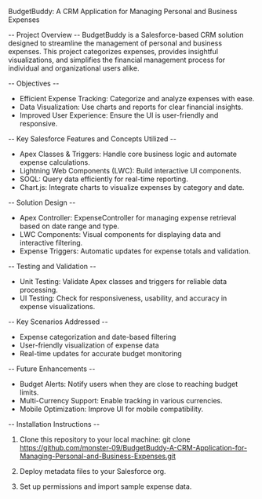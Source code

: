BudgetBuddy: A CRM Application for Managing Personal and Business Expenses

-- Project Overview --
BudgetBuddy is a Salesforce-based CRM solution designed to streamline the management of 
personal and business expenses. This project categorizes expenses, provides insightful 
visualizations, and simplifies the financial management process for individual and 
organizational users alike.

-- Objectives --
* Efficient Expense Tracking: Categorize and analyze expenses with ease.
* Data Visualization: Use charts and reports for clear financial insights.
* Improved User Experience: Ensure the UI is user-friendly and responsive.
  
-- Key Salesforce Features and Concepts Utilized -- 
* Apex Classes & Triggers: Handle core business logic and automate expense calculations.
* Lightning Web Components (LWC): Build interactive UI components.
* SOQL: Query data efficiently for real-time reporting.
* Chart.js: Integrate charts to visualize expenses by category and date.
  
-- Solution Design --
* Apex Controller: ExpenseController for managing expense retrieval based on date range and type.
* LWC Components: Visual components for displaying data and interactive filtering.
* Expense Triggers: Automatic updates for expense totals and validation.

-- Testing and Validation --
* Unit Testing: Validate Apex classes and triggers for reliable data processing.
* UI Testing: Check for responsiveness, usability, and accuracy in expense visualizations.

-- Key Scenarios Addressed --
* Expense categorization and date-based filtering
* User-friendly visualization of expense data
* Real-time updates for accurate budget monitoring

-- Future Enhancements --
* Budget Alerts: Notify users when they are close to reaching budget limits.
* Multi-Currency Support: Enable tracking in various currencies.
* Mobile Optimization: Improve UI for mobile compatibility.

-- Installation Instructions --
1) Clone this repository to your local machine:
   git clone https://github.com/monster-09/BudgetBuddy-A-CRM-Application-for-Managing-Personal-and-Business-Expenses.git

2) Deploy metadata files to your Salesforce org.
3) Set up permissions and import sample expense data.
